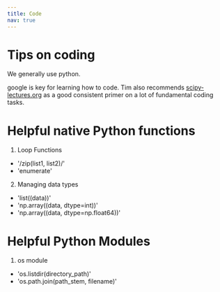 ```yaml
---
title: Code
nav: true
---
```


# Tips on coding
We generally use python.

google is key for learning how to code.  Tim also recommends [scipy-lectures.org](https://scipy-lectures.org/) as a good consistent primer on a lot of fundamental coding tasks.


# Helpful native Python functions
1. Loop Functions
- '/zip(list1, list2)/'
- 'enumerate'
2. Managing data types
- 'list((data))'
- 'np.array((data, dtype=int))'
- 'np.array((data, dtype=np.float64))'

# Helpful Python Modules
1. os module
- 'os.listdir(directory_path)'
- 'os.path.join(path_stem, filename)'



